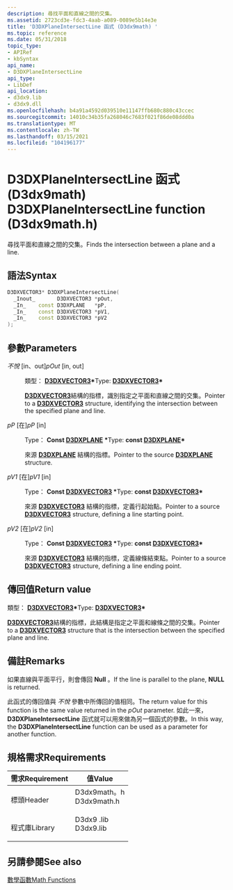 ```yaml
---
description: 尋找平面和直線之間的交集。
ms.assetid: 2723cd3e-fdc3-4aab-a089-0089e5b14e3e
title: 'D3DXPlaneIntersectLine 函式 (D3dx9math) '
ms.topic: reference
ms.date: 05/31/2018
topic_type:
- APIRef
- kbSyntax
api_name:
- D3DXPlaneIntersectLine
api_type:
- LibDef
api_location:
- d3dx9.lib
- d3dx9.dll
ms.openlocfilehash: b4a91a4592d039510e11147ffb680c880c43ccec
ms.sourcegitcommit: 14010c34b35fa268046c7683f021f86de08ddd0a
ms.translationtype: MT
ms.contentlocale: zh-TW
ms.lasthandoff: 03/15/2021
ms.locfileid: "104196177"
---
```

# <a name="d3dxplaneintersectline-function-d3dx9mathh"></a><span data-ttu-id="8cfaf-103">D3DXPlaneIntersectLine 函式 (D3dx9math) </span><span class="sxs-lookup"><span data-stu-id="8cfaf-103">D3DXPlaneIntersectLine function (D3dx9math.h)</span></span>

<span data-ttu-id="8cfaf-104">尋找平面和直線之間的交集。</span><span class="sxs-lookup"><span data-stu-id="8cfaf-104">Finds the intersection between a plane and a line.</span></span>

## <a name="syntax"></a><span data-ttu-id="8cfaf-105">語法</span><span class="sxs-lookup"><span data-stu-id="8cfaf-105">Syntax</span></span>


```C++
D3DXVECTOR3* D3DXPlaneIntersectLine(
  _Inout_       D3DXVECTOR3 *pOut,
  _In_    const D3DXPLANE   *pP,
  _In_    const D3DXVECTOR3 *pV1,
  _In_    const D3DXVECTOR3 *pV2
);
```



## <a name="parameters"></a><span data-ttu-id="8cfaf-106">參數</span><span class="sxs-lookup"><span data-stu-id="8cfaf-106">Parameters</span></span>

<dl> <dt>

<span data-ttu-id="8cfaf-107">*不悅* \[in、out\]</span><span class="sxs-lookup"><span data-stu-id="8cfaf-107">*pOut* \[in, out\]</span></span>
</dt> <dd>

<span data-ttu-id="8cfaf-108">類型： **[ **D3DXVECTOR3**](d3dxvector3.md)\***</span><span class="sxs-lookup"><span data-stu-id="8cfaf-108">Type: **[**D3DXVECTOR3**](d3dxvector3.md)\***</span></span>

<span data-ttu-id="8cfaf-109">[**D3DXVECTOR3**](d3dxvector3.md)結構的指標，識別指定之平面和直線之間的交集。</span><span class="sxs-lookup"><span data-stu-id="8cfaf-109">Pointer to a [**D3DXVECTOR3**](d3dxvector3.md) structure, identifying the intersection between the specified plane and line.</span></span>

</dd> <dt>

<span data-ttu-id="8cfaf-110">*pP* \[在\]</span><span class="sxs-lookup"><span data-stu-id="8cfaf-110">*pP* \[in\]</span></span>
</dt> <dd>

<span data-ttu-id="8cfaf-111">Type： **Const [**D3DXPLANE**](d3dxplane.md) \***</span><span class="sxs-lookup"><span data-stu-id="8cfaf-111">Type: **const [**D3DXPLANE**](d3dxplane.md)\***</span></span>

<span data-ttu-id="8cfaf-112">來源 [**D3DXPLANE**](d3dxplane.md) 結構的指標。</span><span class="sxs-lookup"><span data-stu-id="8cfaf-112">Pointer to the source [**D3DXPLANE**](d3dxplane.md) structure.</span></span>

</dd> <dt>

<span data-ttu-id="8cfaf-113">*pV1* \[在\]</span><span class="sxs-lookup"><span data-stu-id="8cfaf-113">*pV1* \[in\]</span></span>
</dt> <dd>

<span data-ttu-id="8cfaf-114">Type： **Const [**D3DXVECTOR3**](d3dxvector3.md) \***</span><span class="sxs-lookup"><span data-stu-id="8cfaf-114">Type: **const [**D3DXVECTOR3**](d3dxvector3.md)\***</span></span>

<span data-ttu-id="8cfaf-115">來源 [**D3DXVECTOR3**](d3dxvector3.md) 結構的指標，定義行起始點。</span><span class="sxs-lookup"><span data-stu-id="8cfaf-115">Pointer to a source [**D3DXVECTOR3**](d3dxvector3.md) structure, defining a line starting point.</span></span>

</dd> <dt>

<span data-ttu-id="8cfaf-116">*pV2* \[在\]</span><span class="sxs-lookup"><span data-stu-id="8cfaf-116">*pV2* \[in\]</span></span>
</dt> <dd>

<span data-ttu-id="8cfaf-117">Type： **Const [**D3DXVECTOR3**](d3dxvector3.md) \***</span><span class="sxs-lookup"><span data-stu-id="8cfaf-117">Type: **const [**D3DXVECTOR3**](d3dxvector3.md)\***</span></span>

<span data-ttu-id="8cfaf-118">來源 [**D3DXVECTOR3**](d3dxvector3.md) 結構的指標，定義線條結束點。</span><span class="sxs-lookup"><span data-stu-id="8cfaf-118">Pointer to a source [**D3DXVECTOR3**](d3dxvector3.md) structure, defining a line ending point.</span></span>

</dd> </dl>

## <a name="return-value"></a><span data-ttu-id="8cfaf-119">傳回值</span><span class="sxs-lookup"><span data-stu-id="8cfaf-119">Return value</span></span>

<span data-ttu-id="8cfaf-120">類型： **[ **D3DXVECTOR3**](d3dxvector3.md)\***</span><span class="sxs-lookup"><span data-stu-id="8cfaf-120">Type: **[**D3DXVECTOR3**](d3dxvector3.md)\***</span></span>

<span data-ttu-id="8cfaf-121">[**D3DXVECTOR3**](d3dxvector3.md)結構的指標，此結構是指定之平面和線條之間的交集。</span><span class="sxs-lookup"><span data-stu-id="8cfaf-121">Pointer to a [**D3DXVECTOR3**](d3dxvector3.md) structure that is the intersection between the specified plane and line.</span></span>

## <a name="remarks"></a><span data-ttu-id="8cfaf-122">備註</span><span class="sxs-lookup"><span data-stu-id="8cfaf-122">Remarks</span></span>

<span data-ttu-id="8cfaf-123">如果直線與平面平行，則會傳回 **Null** 。</span><span class="sxs-lookup"><span data-stu-id="8cfaf-123">If the line is parallel to the plane, **NULL** is returned.</span></span>

<span data-ttu-id="8cfaf-124">此函式的傳回值與 *不悅* 參數中所傳回的值相同。</span><span class="sxs-lookup"><span data-stu-id="8cfaf-124">The return value for this function is the same value returned in the *pOut* parameter.</span></span> <span data-ttu-id="8cfaf-125">如此一來， **D3DXPlaneIntersectLine** 函式就可以用來做為另一個函式的參數。</span><span class="sxs-lookup"><span data-stu-id="8cfaf-125">In this way, the **D3DXPlaneIntersectLine** function can be used as a parameter for another function.</span></span>

## <a name="requirements"></a><span data-ttu-id="8cfaf-126">規格需求</span><span class="sxs-lookup"><span data-stu-id="8cfaf-126">Requirements</span></span>



| <span data-ttu-id="8cfaf-127">需求</span><span class="sxs-lookup"><span data-stu-id="8cfaf-127">Requirement</span></span> | <span data-ttu-id="8cfaf-128">值</span><span class="sxs-lookup"><span data-stu-id="8cfaf-128">Value</span></span> |
|--------------------|----------------------------------------------------------------------------------------|
| <span data-ttu-id="8cfaf-129">標頭</span><span class="sxs-lookup"><span data-stu-id="8cfaf-129">Header</span></span><br/>  | <dl> <span data-ttu-id="8cfaf-130"><dt>D3dx9math。h</dt></span><span class="sxs-lookup"><span data-stu-id="8cfaf-130"><dt>D3dx9math.h</dt></span></span> </dl> |
| <span data-ttu-id="8cfaf-131">程式庫</span><span class="sxs-lookup"><span data-stu-id="8cfaf-131">Library</span></span><br/> | <dl> <span data-ttu-id="8cfaf-132"><dt>D3dx9 .lib</dt></span><span class="sxs-lookup"><span data-stu-id="8cfaf-132"><dt>D3dx9.lib</dt></span></span> </dl>   |



## <a name="see-also"></a><span data-ttu-id="8cfaf-133">另請參閱</span><span class="sxs-lookup"><span data-stu-id="8cfaf-133">See also</span></span>

<dl> <dt>

[<span data-ttu-id="8cfaf-134">數學函數</span><span class="sxs-lookup"><span data-stu-id="8cfaf-134">Math Functions</span></span>](dx9-graphics-reference-d3dx-functions-math.md)
</dt> </dl>

 

 




